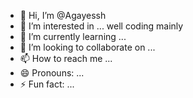 - 👋 Hi, I’m @Agayessh
- 👀 I’m interested in ... well coding mainly
- 🌱 I’m currently learning ... 
- 💞️ I’m looking to collaborate on ...
- 📫 How to reach me ...
- 😄 Pronouns: ...
- ⚡ Fun fact: ...

<!---
Agayessh/Agayessh is a ✨ special ✨ repository because its `README.md` (this file) appears on your GitHub profile.
You can click the Preview link to take a look at your changes.
--->
